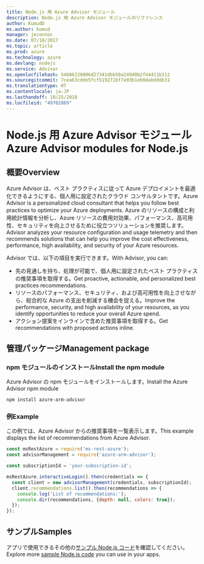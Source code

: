 ```yaml
---
title: Node.js 用 Azure Advisor モジュール
description: Node.js 用 Azure Advisor モジュールのリファレンス
author: KumudD
ms.author: kumud
manager: jeconnoc
ms.date: 07/18/2017
ms.topic: article
ms.prod: azure
ms.technology: azure
ms.devlang: nodejs
ms.service: Advisor
ms.openlocfilehash: 54686220006d27341dbb50a249d0b2f44411b112
ms.sourcegitcommit: 7cea63cdde5fcfb19271bf7a93b1eb0dabdddb31
ms.translationtype: HT
ms.contentlocale: ja-JP
ms.lasthandoff: 10/25/2018
ms.locfileid: "49702869"
---
```

# <a name="azure-advisor-modules-for-nodejs"></a><span data-ttu-id="c18a3-103">Node.js 用 Azure Advisor モジュール</span><span class="sxs-lookup"><span data-stu-id="c18a3-103">Azure Advisor modules for Node.js</span></span>

## <a name="overview"></a><span data-ttu-id="c18a3-104">概要</span><span class="sxs-lookup"><span data-stu-id="c18a3-104">Overview</span></span>

<span data-ttu-id="c18a3-105">Azure Advisor は、ベスト プラクティスに従って Azure デプロイメントを最適化できるようにする、個人用に設定されたクラウド コンサルタントです。</span><span class="sxs-lookup"><span data-stu-id="c18a3-105">Azure Advisor is a personalized cloud consultant that helps you follow best practices to optimize your Azure deployments.</span></span> <span data-ttu-id="c18a3-106">Azure のリソースの構成と利用統計情報を分析し、Azure リソースの費用対効果、パフォーマンス、高可用性、セキュリティを向上させるために役立つソリューションを推奨します。</span><span class="sxs-lookup"><span data-stu-id="c18a3-106">Advisor analyzes your resource configuration and usage telemetry and then recommends solutions that can help you improve the cost effectiveness, performance, high availability, and security of your Azure resources.</span></span>

<span data-ttu-id="c18a3-107">Advisor では、以下の項目を実行できます。</span><span class="sxs-lookup"><span data-stu-id="c18a3-107">With Advisor, you can:</span></span>
- <span data-ttu-id="c18a3-108">先の見通しを持ち、処理が可能で、個人用に設定されたベスト プラクティスの推奨事項を取得する。</span><span class="sxs-lookup"><span data-stu-id="c18a3-108">Get proactive, actionable, and personalized best practices recommendations.</span></span>
- <span data-ttu-id="c18a3-109">リソースのパフォーマンス、セキュリティ、および高可用性を向上させながら、総合的な Azure の支出を削減する機会を捉える。</span><span class="sxs-lookup"><span data-stu-id="c18a3-109">Improve the performance, security, and high availability of your resources, as you identify opportunities to reduce your overall Azure spend.</span></span>
- <span data-ttu-id="c18a3-110">アクション提案をインラインで含めた推奨事項を取得する。</span><span class="sxs-lookup"><span data-stu-id="c18a3-110">Get recommendations with proposed actions inline.</span></span>

## <a name="management-package"></a><span data-ttu-id="c18a3-111">管理パッケージ</span><span class="sxs-lookup"><span data-stu-id="c18a3-111">Management package</span></span>

### <a name="install-the-npm-module"></a><span data-ttu-id="c18a3-112">npm モジュールのインストール</span><span class="sxs-lookup"><span data-stu-id="c18a3-112">Install the npm module</span></span>

<span data-ttu-id="c18a3-113">Azure Advisor の npm モジュールをインストールします。</span><span class="sxs-lookup"><span data-stu-id="c18a3-113">Install the Azure Advisor npm module</span></span>

```bash
npm install azure-arm-advisor
```

### <a name="example"></a><span data-ttu-id="c18a3-114">例</span><span class="sxs-lookup"><span data-stu-id="c18a3-114">Example</span></span>

<span data-ttu-id="c18a3-115">この例では、Azure Advisor からの推奨事項を一覧表示します。</span><span class="sxs-lookup"><span data-stu-id="c18a3-115">This example displays the list of recommendations from Azure Advisor.</span></span>

```javascript
const msRestAzure = require('ms-rest-azure');
const advisorManagement = require('azure-arm-advisor');

const subscriptionId = 'your-subscription-id';

msRestAzure.interactiveLogin().then(credentials => {
  const client = new advisorManagement(credentials, subscriptionId);
  client.recommendations.list().then(recommendations => {
    console.log('List of recommendations:');
    console.dir(recommendations, {depth: null, colors: true});
  });
});
```

## <a name="samples"></a><span data-ttu-id="c18a3-116">サンプル</span><span class="sxs-lookup"><span data-stu-id="c18a3-116">Samples</span></span>

<span data-ttu-id="c18a3-117">アプリで使用できるその他の[サンプル Node.js コード](https://azure.microsoft.com/resources/samples/?platform=nodejs)を確認してください。</span><span class="sxs-lookup"><span data-stu-id="c18a3-117">Explore more [sample Node.js code](https://azure.microsoft.com/resources/samples/?platform=nodejs) you can use in your apps.</span></span>
